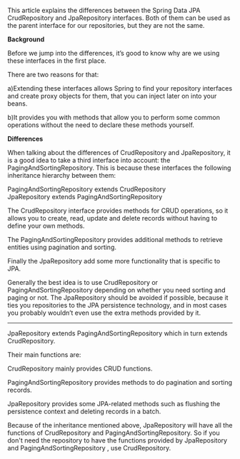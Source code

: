 
This article explains the differences between the Spring Data JPA CrudRepository and JpaRepository interfaces. 
Both of them can be used as the parent interface for our repositories, but they are not the same.

<b>Background</b>

Before we jump into the differences, it’s good to know why are we using these interfaces in the first place. 

There are two reasons for that:

a)Extending these interfaces allows Spring to find your repository interfaces and create proxy objects for them, that you can inject later on into your beans.

b)It provides you with methods that allow you to perform some common operations without the need to declare these methods yourself.

<b>Differences</b>
  
When talking about the differences of CrudRepository and JpaRepository, it is a good idea to take a third interface into account: the PagingAndSortingRepository. This is because these interfaces the following inheritance hierarchy between them:


 PagingAndSortingRepository extends CrudRepository
 <br/>
 JpaRepository extends PagingAndSortingRepository


The CrudRepository interface provides methods for CRUD operations, so it allows you to create, read, update and delete records without having to define your own methods. 

The PagingAndSortingRepository provides additional methods to retrieve entities using pagination and sorting. 

Finally the JpaRepository add some more functionality that is specific to JPA.

Generally the best idea is to use CrudRepository or PagingAndSortingRepository depending on whether you need sorting and paging or not. The JpaRepository should be avoided if possible, because it ties you repositories to the JPA persistence technology, and in most cases you probably wouldn’t even use the extra methods provided by it.

______________________________________________________________________________________________________________________________________


JpaRepository extends PagingAndSortingRepository which in turn extends CrudRepository.

Their main functions are:

CrudRepository mainly provides CRUD functions.

PagingAndSortingRepository provides methods to do pagination and sorting records.

JpaRepository provides some JPA-related methods such as flushing the persistence context and deleting records in a batch.

Because of the inheritance mentioned above, JpaRepository will have all the functions of CrudRepository and PagingAndSortingRepository. 
So if you don't need the repository to have the functions provided by JpaRepository and PagingAndSortingRepository , use CrudRepository.
